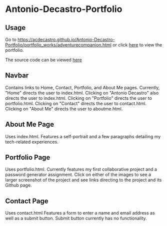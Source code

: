 # Antonio-Decastro-Portfolio

## Usage
Go to https://acdecastro.github.io/Antonio-Decastro-Portfolio/portfolio_works/adventurecompanion.html or click [here](https://acdecastro.github.io/Antonio-Decastro-Portfolio/portfolio_works/adventurecompanion.html) to view the portfolio.

The source code can be viewed [here](https://github.com/ACDecastro/Antonio-Decastro-Portfolio)

## Navbar
Contains links to Home, Contact, Portfolio, and About Me pages.
Currently, "Home" directs the user to index.html.
Clicking on "Antonio Decastro" also directs the user to index.html.
Clicking on "Portfolio" directs the user to portfolio.html.
Clicking on "Contact" directs the user to contact.html.
Clicking on "About Me" directs the user to aboutme.html.

## About Me Page
Uses index.html.
Features a self-portrait and a few paragraphs detailing my tech-related experiences.

## Portfolio Page
Uses portfolio.html.
Currently features my first collaborative project and a password generator assignment. Click on either of the images to see a larger screenshot of the project and see links directing to the project and its Github page.

## Contact Page
Uses contact.html
Features a form to enter a name and email address as well as a submit button. Submit button currently has no functionality.
